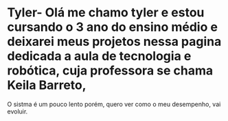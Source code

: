 # Tyler- Olá me chamo tyler e estou cursando o 3 ano do ensino médio e deixarei meus projetos nessa pagina dedicada a aula de tecnologia e robótica, cuja professora se chama Keila Barreto,
O sistma é um pouco lento porém, quero ver como o meu desempenho, vai evoluir.
